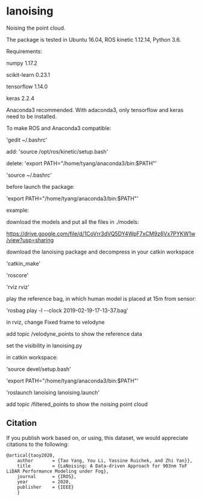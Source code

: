# lanoising

Noising the point cloud.

The package is tested in Ubuntu 16.04, ROS kinetic 1.12.14, Python 3.6.

Requirements:

numpy 1.17.2

scikit-learn 0.23.1

tensorflow 1.14.0

keras 2.2.4


Anaconda3 recommended. With adaconda3, only tensorflow and keras need to be installed.

To make ROS and Anaconda3 compatible:

'gedit ~/.bashrc'

add: 'source /opt/ros/kinetic/setup.bash'

delete: 'export PATH="/home/tyang/anaconda3/bin:$PATH"'

'source ~/.bashrc'

before launch the package:

'export PATH="/home/tyang/anaconda3/bin:$PATH"'


example:

download the models and put all the files in ./models:

https://drive.google.com/file/d/1CoVrr3dVQ5DY4WpF7xCM9z6Vx7PYKW1w/view?usp=sharing


download the lanoising package and decompress in your catkin workspace

'catkin_make'


'roscore'

'rviz rviz'

play the reference bag, in which human model is placed at 15m from sensor:

'rosbag play -l --clock 2019-02-19-17-13-37.bag'

in rviz, change Fixed frame to velodyne

add topic /velodyne_points to show the reference data

set the visibility in lanoising.py


in catkin workspace:

'source devel/setup.bash'

'export PATH="/home/tyang/anaconda3/bin:$PATH"'

'roslaunch lanoising lanoising.launch'

add topic /filtered_points to show the noising point cloud


## Citation
If you publish work based on, or using, this dataset, we would appreciate citations to the following:

    @artical{taoy2020,
        author       = {Tao Yang, You Li, Yassine Ruichek, and Zhi Yan}},
        title        = {LaNoising: A Data-driven Approach for 903nm ToF LiDAR Performance Modeling under Fog},
        journal      = {IROS},
        year         = 2020,
        publisher    = {IEEE}
        }

